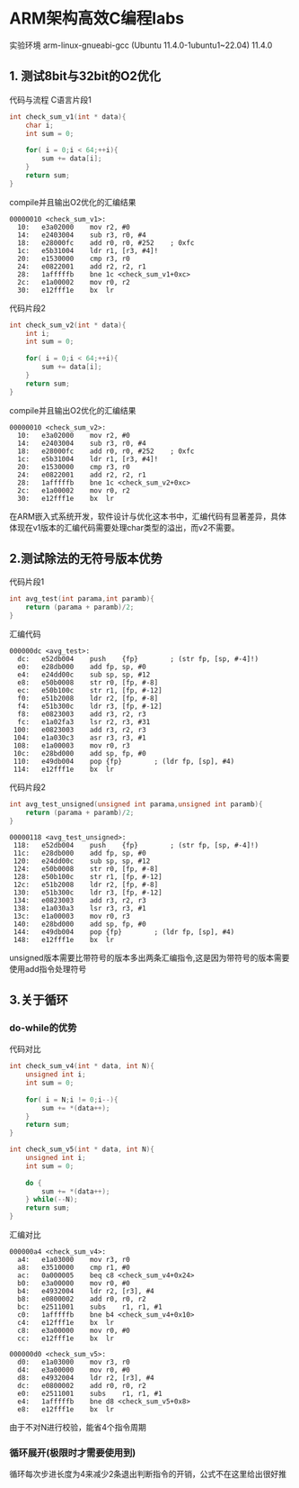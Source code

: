 # ARM架构高效C编程labs
实验环境 arm-linux-gnueabi-gcc (Ubuntu 11.4.0-1ubuntu1~22.04) 11.4.0
## 1. 测试8bit与32bit的O2优化
代码与流程
C语言片段1
```c
int check_sum_v1(int * data){
    char i;
    int sum = 0;
    
    for( i = 0;i < 64;++i){
        sum += data[i];
    }
    return sum;
}
```
compile并且输出O2优化的汇编结果
```assembly
00000010 <check_sum_v1>:
  10:	e3a02000 	mov	r2, #0
  14:	e2403004 	sub	r3, r0, #4
  18:	e28000fc 	add	r0, r0, #252	; 0xfc
  1c:	e5b31004 	ldr	r1, [r3, #4]!
  20:	e1530000 	cmp	r3, r0
  24:	e0822001 	add	r2, r2, r1
  28:	1afffffb 	bne	1c <check_sum_v1+0xc>
  2c:	e1a00002 	mov	r0, r2
  30:	e12fff1e 	bx	lr
```
代码片段2
```c
int check_sum_v2(int * data){
    int i;
    int sum = 0;
    
    for( i = 0;i < 64;++i){
        sum += data[i];
    }
    return sum;
}
```
compile并且输出O2优化的汇编结果
```assembly
00000010 <check_sum_v2>:
  10:	e3a02000 	mov	r2, #0
  14:	e2403004 	sub	r3, r0, #4
  18:	e28000fc 	add	r0, r0, #252	; 0xfc
  1c:	e5b31004 	ldr	r1, [r3, #4]!
  20:	e1530000 	cmp	r3, r0
  24:	e0822001 	add	r2, r2, r1
  28:	1afffffb 	bne	1c <check_sum_v2+0xc>
  2c:	e1a00002 	mov	r0, r2
  30:	e12fff1e 	bx	lr
```
在ARM嵌入式系统开发，软件设计与优化这本书中，汇编代码有显著差异，具体体现在v1版本的汇编代码需要处理char类型的溢出，而v2不需要。

## 2.测试除法的无符号版本优势
代码片段1
```c
int avg_test(int parama,int paramb){
    return (parama + paramb)/2;
}
```
汇编代码
```assembly
000000dc <avg_test>:
  dc:	e52db004 	push	{fp}		; (str fp, [sp, #-4]!)
  e0:	e28db000 	add	fp, sp, #0
  e4:	e24dd00c 	sub	sp, sp, #12
  e8:	e50b0008 	str	r0, [fp, #-8]
  ec:	e50b100c 	str	r1, [fp, #-12]
  f0:	e51b2008 	ldr	r2, [fp, #-8]
  f4:	e51b300c 	ldr	r3, [fp, #-12]
  f8:	e0823003 	add	r3, r2, r3
  fc:	e1a02fa3 	lsr	r2, r3, #31
 100:	e0823003 	add	r3, r2, r3
 104:	e1a030c3 	asr	r3, r3, #1
 108:	e1a00003 	mov	r0, r3
 10c:	e28bd000 	add	sp, fp, #0
 110:	e49db004 	pop	{fp}		; (ldr fp, [sp], #4)
 114:	e12fff1e 	bx	lr
```
代码片段2
```c
int avg_test_unsigned(unsigned int parama,unsigned int paramb){
    return (parama + paramb)/2;
}
```

```
00000118 <avg_test_unsigned>:
 118:	e52db004 	push	{fp}		; (str fp, [sp, #-4]!)
 11c:	e28db000 	add	fp, sp, #0
 120:	e24dd00c 	sub	sp, sp, #12
 124:	e50b0008 	str	r0, [fp, #-8]
 128:	e50b100c 	str	r1, [fp, #-12]
 12c:	e51b2008 	ldr	r2, [fp, #-8]
 130:	e51b300c 	ldr	r3, [fp, #-12]
 134:	e0823003 	add	r3, r2, r3
 138:	e1a030a3 	lsr	r3, r3, #1
 13c:	e1a00003 	mov	r0, r3
 140:	e28bd000 	add	sp, fp, #0
 144:	e49db004 	pop	{fp}		; (ldr fp, [sp], #4)
 148:	e12fff1e 	bx	lr
```
unsigned版本需要比带符号的版本多出两条汇编指令,这是因为带符号的版本需要使用add指令处理符号
## 3.关于循环
### do-while的优势
代码对比
```c
int check_sum_v4(int * data, int N){
    unsigned int i;
    int sum = 0;
    
    for( i = N;i != 0;i--){
        sum += *(data++);
    }
    return sum;
}

int check_sum_v5(int * data, int N){
    unsigned int i;
    int sum = 0;
    
    do {
        sum += *(data++);
    } while(--N);
    return sum;
}
```
汇编对比
```
000000a4 <check_sum_v4>:
  a4:	e1a03000 	mov	r3, r0
  a8:	e3510000 	cmp	r1, #0
  ac:	0a000005 	beq	c8 <check_sum_v4+0x24>
  b0:	e3a00000 	mov	r0, #0
  b4:	e4932004 	ldr	r2, [r3], #4
  b8:	e0800002 	add	r0, r0, r2
  bc:	e2511001 	subs	r1, r1, #1
  c0:	1afffffb 	bne	b4 <check_sum_v4+0x10>
  c4:	e12fff1e 	bx	lr
  c8:	e3a00000 	mov	r0, #0
  cc:	e12fff1e 	bx	lr

000000d0 <check_sum_v5>:
  d0:	e1a03000 	mov	r3, r0
  d4:	e3a00000 	mov	r0, #0
  d8:	e4932004 	ldr	r2, [r3], #4
  dc:	e0800002 	add	r0, r0, r2
  e0:	e2511001 	subs	r1, r1, #1
  e4:	1afffffb 	bne	d8 <check_sum_v5+0x8>
  e8:	e12fff1e 	bx	lr
```
由于不对N进行校验，能省4个指令周期
### 循环展开(极限时才需要使用到)
循环每次步进长度为4来减少2条退出判断指令的开销，公式不在这里给出很好推


